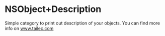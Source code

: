 # NSObject+Description #

Simple category to print out description of your objects.
You can find more info on www.tailec.com